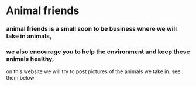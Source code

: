 # Animal friends
### animal friends is a small soon to be business where we will take in animals,
### we also encourage you to help the environment and keep these animals healthy,

on this website we will try to post pictures of the animals we take in.
see them below
